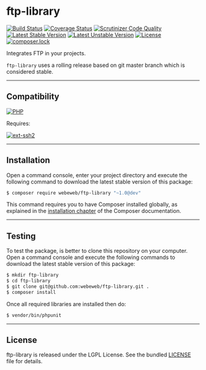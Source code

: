 ftp-library
===========

[![Build Status](https://travis-ci.org/webeweb/ftp-library.svg?branch=master)](https://travis-ci.org/webeweb/ftp-library) [![Coverage Status](https://coveralls.io/repos/github/webeweb/ftp-library/badge.svg?branch=master)](https://coveralls.io/github/webeweb/ftp-library?branch=master) [![Scrutinizer Code Quality](https://scrutinizer-ci.com/g/webeweb/ftp-library/badges/quality-score.png?b=master)](https://scrutinizer-ci.com/g/webeweb/ftp-library/?branch=master) [![Latest Stable Version](https://poser.pugx.org/webeweb/ftp-library/v/stable)](https://packagist.org/packages/webeweb/ftp-library) [![Latest Unstable Version](https://poser.pugx.org/webeweb/ftp-library/v/unstable)](https://packagist.org/packages/webeweb/ftp-library) [![License](https://poser.pugx.org/webeweb/ftp-library/license)](https://packagist.org/packages/webeweb/ftp-library) [![composer.lock](https://poser.pugx.org/webeweb/ftp-library/composerlock)](https://packagist.org/packages/webeweb/ftp-library)

Integrates FTP in your projects.

`ftp-library` uses a rolling release based on git master branch which is
considered stable.

---

## Compatibility

[![PHP](https://img.shields.io/badge/PHP-%5E5.6%7C%5E7.0-blue.svg)](http://php.net)

Requires:

[![ext-ssh2](https://img.shields.io/badge/PHP-ext--ssh2-blue.svg)](http://php.net/manual/en/book.ssh2.php)

---

## Installation

Open a command console, enter your project directory and execute the following
command to download the latest stable version of this package:

```bash
$ composer require webeweb/ftp-library "~1.0@dev"
```

This command requires you to have Composer installed globally, as explained
in the [installation chapter](https://getcomposer.org/doc/00-intro.md) of the
Composer documentation.

---

## Testing

To test the package, is better to clone this repository on your computer.
Open a command console and execute the following commands to download the latest
stable version of this package:

```bash
$ mkdir ftp-library
$ cd ftp-library
$ git clone git@github.com:webeweb/ftp-library.git .
$ composer install
```

Once all required libraries are installed then do:

```bash
$ vendor/bin/phpunit
```

---

## License

ftp-library is released under the LGPL License. See the bundled [LICENSE](LICENSE)
file for details.
